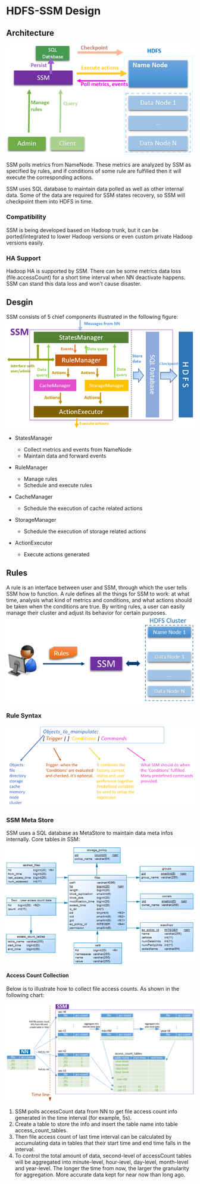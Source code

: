 # HDFS-SSM Design

Architecture
------------
![](https://github.com/Intel-bigdata/SSM/blob/trunk/docs/architecture.png)

SSM polls metrics from NameNode. These metrics are analyzed by SSM as specified by rules, and if conditions of some rule are fulfilled then it will execute the corresponding actions. 

SSM uses SQL database to maintain data polled as well as other internal data. Some of the data are required for SSM states recovery, so SSM will checkpoint them into HDFS in time.

### Compatibility
SSM is being developed based on Hadoop trunk, but it can be ported/integrated to lower Hadoop versions or even custom private Hadoop versions easily.

### HA Support
Hadoop HA is supported by SSM. There can be some metrics data loss (file.accessCount) for a short time interval when NN deactivate happens. SSM can stand this data loss and won't cause disaster.

Desgin
------------
SSM consists of 5 chief components illustrated in the following figure:
![](https://github.com/Intel-bigdata/SSM/blob/trunk/docs/design.png)

* StatesManager
	* Collect metrics and events from NameNode
	* Maintain data and forward events 
	
* RuleManager
	* Manage rules
	* Schedule and execute rules
	
* CacheManager
	* Schedule the execution of cache related actions
	
* StorageManager
	* Schedule the execution of storage related actions
	
* ActionExecutor
	* Execute actions generated
	
## Rules
A rule is an interface between user and SSM, through which the user tells SSM how to function. A rule defines all the things for SSM to work: at what time, analysis what kind of metrics and conditions, and what actions should be taken when the conditions are true. By writing rules, a user can easily manage their cluster and adjust its behavior for certain purposes.
![](https://github.com/Intel-bigdata/SSM/blob/trunk/docs/usage.png)

### Rule Syntax

![](https://github.com/Intel-bigdata/SSM/blob/trunk/docs/rule-syntax.png)

### SSM Meta Store
SSM uses a SQL database as MetaStore to maintain data meta infos internally. Core tables in SSM:

![](https://github.com/Intel-bigdata/SSM/blob/trunk/docs/core-tables.png)

#### Access Count Collection
Below is to illustrate how to collect file access counts. As shown in the following chart:

![](https://github.com/Intel-bigdata/SSM/blob/trunk/docs/access-count-tables.png)

1. SSM polls accessCount data from NN to get file access count info generated in the time interval (for example, 5s).
2. Create a table to store the info and insert the table name into table access_count_tables.
3. Then file access count of last time interval can be calculated by accumulating data in tables that their start time and end time falls in the interval.
4. To control the total amount of data, second-level of accessCount tables will be aggregated into minute-level, hour-level, day-level, month-level and year-level. The longer the time from now, the larger the granularity for aggregation. More accurate data kept for near now than long ago.

